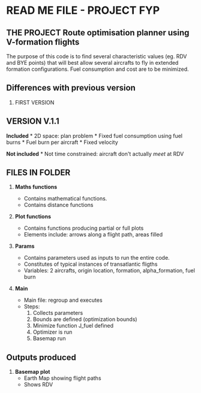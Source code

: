 READ ME FILE - PROJECT FYP 
============================


THE PROJECT 
Route optimisation planner using V-formation flights
------------------------------------------------------------

The purpose of this code is to find several characteristic values (eg. RDV and BYE points) that will best allow several aircrafts to fly in extended formation configurations. Fuel consumption and cost are to be minimized.

Differences with previous version
------------------------------------------------------------

1. FIRST VERSION


VERSION V.1.1
------------------------------------------------------------

**Included**
    * 2D space: plan problem
    * Fixed fuel consumption using fuel burns
        * Fuel burn per aircraft
    * Fixed velocity 


**Not included**
        * Not time constrained: aircraft don't actually *meet* at RDV


FILES IN FOLDER
------------------------------------------------------------
    
1. **Maths functions**
    * Contains mathematical functions. 
    * Contains distance functions
    
2. **Plot functions**
    * Contains functions producing partial or full plots
    * Elements include: arrows along a flight path, areas filled

3. **Params**
    * Contains parameters used as inputs to run the entire code.
    * Constitutes of typical instances of transatlantic fligths
    * Variables: 2 aircrafts, origin location, formation, alpha_formation, fuel burn
    
4. **Main**
    * Main file: regroup and executes
    * Steps:
        1. Collects parameters
        2. Bounds are defined (optimization bounds)
        3. Minimize function J_fuel defined
        4. Optimizer is run
        5. Basemap run

Outputs produced
------------------------------------------------------------

1. **Basemap plot**
    * Earth Map showing flight paths
    * Shows RDV
